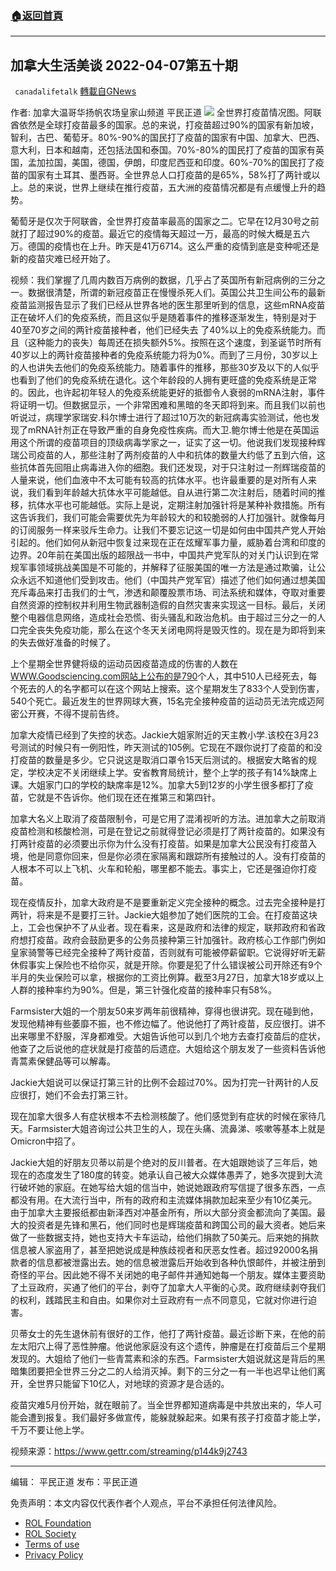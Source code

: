 ###  [:house:返回首頁](https://github.com/ourhimalayas/txt)
---


## 加拿大生活美谈 2022-04-07第五十期
` canadalifetalk` [轉載自GNews](https://gnews.org/zh-hans/2341206/)

作者:     加拿大温哥华扬帆农场皇家山频道    平民正道
![](https://assets.gnews.org/wp-content/uploads/2022/04/1-10.jpeg)
全世界打疫苗情况图。阿联酋依然是全球打疫苗最多的国家。总的来说，打疫苗超过90%的国家有新加坡，智利，古巴、葡萄牙。80%-90%的国民打了疫苗的国家有中国、加拿大、巴西、意大利，日本和越南，还包括法国和泰国。70%-80%的国民打了疫苗的国家有英国，孟加拉国，美国，德国，伊朗，印度尼西亚和印度。60%-70%的国民打了疫苗的国家有土耳其、墨西哥。全世界总人口打疫苗的是65%，58%打了两针或以上。总的来说，世界上继续在推行疫苗，五大洲的疫苗情况都是有点缓慢上升的趋势。

葡萄牙是仅次于阿联酋，全世界打疫苗率最高的国家之二。它早在12月30号之前就打了超过90%的疫苗。最近它的疫情每天超过一万，最高的时候大概是五六万。德国的疫情也在上升。昨天是41万6714。这么严重的疫情到底是变种呢还是新的疫苗灾难已经开始了。

视频：我们掌握了几周内数百万病例的数据，几乎占了英国所有新冠病例的三分之一。数据很清楚，所谓的新冠疫苗正在慢慢杀死人们。英国公共卫生间公布的最新疫苗监测报告显示了我们已经从世界各地的医生那里听到的信息，这些mRNA疫苗正在破坏人们的免疫系统，而且这似乎是随着事件的推移逐渐发生，特别是对于40至70岁之间的两针疫苗接种者，他们已经失去 了40%以上的免疫系统能力。而且（这种能力的丧失）每周还在损失额外5%。按照在这个速度，到圣诞节时所有40岁以上的两针疫苗接种者的免疫系统能力将为0%。而到了三月份，30岁以上的人也讲失去他们的免疫系统能力。随着事件的推移，那些30岁及以下的人似乎也看到了他们的免疫系统在退化。这个年龄段的人拥有更旺盛的免疫系统是正常的。因此，也许起初年轻人的免疫系统能更好的抵御令人衰弱的mRNA注射，事件将证明一切。但数据显示，一个非常困难和黑暗的冬天即将到来。而且我们以前也听说过，病理学家瑞安.科尔博士进行了超过10万次的新冠病毒实验测试，他也发现了mRNA针剂正在导致严重的自身免疫性疾病。而大卫.鲍尔博士他是在英国运用这个所谓的疫苗项目的顶级病毒学家之一，证实了这一切。他说我们发现接种辉瑞公司疫苗的人，那些注射了两剂疫苗的人中和抗体的数量大约低了五到六倍，这些抗体首先回阻止病毒进入你的细胞。我们还发现，对于只注射过一剂辉瑞疫苗的人量来说，他们血液中不太可能有较高的抗体水平。也许最重要的是对所有人来说，我们看到年龄越大抗体水平可能越低。自从进行第二次注射后，随着时间的推移，抗体水平也可能越低。实际上是说，定期注射加强针将是某种补救措施。所有这告诉我们，我们可能会需要优先为年龄较大的和较脆弱的人打加强针。就像每月的订阅服务一样来驳斥生命力。让我们不要忘记这一切是如何由中国共产党人开始引起的。他们如何从新冠中恢复过来现在正在炫耀军事力量，威胁着台湾和印度的边界。20年前在美国出版的超限战一书中，中国共产党军队的对关门认识到在常规军事领域挑战美国是不可能的，并解释了征服美国的唯一方法是通过欺骗，让公众永远不知道他们受到攻击。他们（中国共产党军官）描述了他们如何通过想美国充斥毒品来打击我们的士气，渗透和颠覆股票市场、司法系统和媒体，夺取对重要自然资源的控制权并利用生物武器制造假的自然灾害来实现这一目标。最后，关闭整个电器信息网络，造成社会恐慌、街头骚乱和政治危机。由于超过三分之一的人口完全丧失免疫功能，那么在这个冬天关闭电网将是毁灭性的。现在是为即将到来的失去做好准备的时候了。

上个星期全世界健将级的运动员因疫苗造成的伤害的人数在[WWW.Goodsciencing.com网站上公布的是790](http://WWW.Goodsciencing.com网站上公布的是790)个人，其中510人已经死去，每个死去的人的名字都可以在这个网站上搜索。这个星期发生了833个人受到伤害，540个死亡。最近发生的世界网球大赛，15名完全接种疫苗的运动员无法完成迈阿密公开赛，不得不提前告终。

加拿大疫情已经到了失控的状态。Jackie大姐家附近的天主教小学.该校在3月23号测试的时候只有一例阳性，昨天测试的105例。它现在不跟你说打了疫苗的和没打疫苗的数量是多少。它只说这是取消口罩令15天后测试的。根据安大略省的规定，学校决定不关闭继续上学。安省教育局统计，整个上学的孩子有14%缺席上课。大姐家门口的学校的缺席率是12%。加拿大5到12岁的小学生很多都打了疫苗，它就是不告诉你。他们现在还在推第三和第四针。

加拿大名义上取消了疫苗限制令，可是它用了混淆视听的方法。进加拿大之前取消疫苗检测和核酸检测，可是在登记之前就得登记必须是打了两针疫苗的。如果没有打两针疫苗的必须要出示你为什么没有打疫苗。如果是加拿大公民没有打疫苗入境，他是同意你回来，但是你必须在家隔离和跟踪所有接触过的人。没有打疫苗的人根本不可以上飞机、火车和轮船，哪里都不能去。事实上，它还是强迫你打疫苗。

现在疫情反扑，加拿大政府是不是要重新定义完全接种的概念。过去完全接种是打两针，将来是不是要打三针。Jackie大姐参加了她们医院的工会。在打疫苗这块上，工会也保护不了从业者。现在看来，这是政府和法律的规定，联邦政府和省政府想打疫苗。政府会鼓励更多的公务员接种第三针加强针。政府核心工作部门例如皇家骑警等已经完全接种了两针疫苗，否则就有可能被停薪留职。它说得好听无薪休假事实上保险也不给你买，就是开除。你要是犯了什么错误被公司开除还有9个半月的失业保险可以拿，根据你的工资比例算。截至3月27日，加拿大18岁或以上人群的接种率约为90%。但是，第三针强化疫苗的接种率只有58%。

Farmsister大姐的一个朋友50来岁两年前很精神，穿得也很讲究。现在碰到他，发现他精神有些萎靡不振，也不修边幅了。他说他打了两针疫苗，反应很打。讲不出来哪里不舒服，浑身都难受。大姐告诉他可以到几个地方去查打疫苗后的症状，他查了之后说他的症状就是打疫苗的后遗症。大姐给这个朋友发了一些资料告诉他青蒿素保健品等可以解毒。

Jackie大姐说可以保证打第三针的比例不会超过70%。因为打完一针两针的人反应很打，她们不会去打第三针。

现在加拿大很多人有症状根本不去检测核酸了。他们感觉到有症状的时候在家待几天。Farmsister大姐咨询过公共卫生的人，现在头痛、流鼻涕、咳嗽等基本上就是Omicron中招了。

Jackie大姐的好朋友贝蒂以前是个绝对的反川普者。在大姐跟她谈了三年后，她现在的态度发生了180度的转变。她承认自己被大众媒体愚弄了，她多次提到大流行破坏她的家庭。在她写给大姐的信当中，她说她跟政府写信提了很多东西，一点都没有用。在大流行当中，所有的政府和主流媒体捐款加起来至少有10亿美元。由于加拿大主要报纸都由新泽西对冲基金所有，所以大部分资金都流向了美国。最大的投资者是先锋和黑石，他们同时也是辉瑞疫苗和跨国公司的最大资者。她后来做了一些数据支持，她也支持大卡车运动，给他们捐款了50美元。后来她的捐款信息被人家盗用了，甚至把她说成是种族歧视者和厌恶女性者。超过92000名捐款者的信息都被泄露出去。她的信息被泄露后开始收到各种仇恨邮件，并被注册到奇怪的平台。因此她不得不关闭她的电子邮件并通知她每一个朋友。媒体主要资助了土豆政府，买通了他们的平台，剥夺了加拿大人平衡的心灵。政府继续剥夺我们的权利，践踏民主和自由。如果你对土豆政府有一点不同意见，它就对你进行迫害。

贝蒂女士的先生退休前有很好的工作，他打了两针疫苗。最近诊断下来，在他的前左太阳穴上得了恶性肿瘤。他说他家庭没有这个遗传，肿瘤是在打疫苗后三个星期发现的。大姐给了他们一些青蒿素和涂的东西。Farmsister大姐说就这是背后的黑暗集团要把全世界三分之二的人给消灭掉。剩下的三分之一有一半也迟早让他们离开，全世界只能留下10亿人，对地球的资源才是合适的。

疫苗灾难5月份开始，就在眼前了。当全世界都知道病毒是中共放出来的，华人可能会遭到报复。我们最好多做宣传，能躲就躲起来。如果有孩子打疫苗才能上学，千万不要让他上学。

视频来源：https://www.gettr.com/streaming/p144k9j2743

* * *

编辑： 平民正道       发布：平民正道

 

免责声明：本文内容仅代表作者个人观点，平台不承担任何法律风险。

- [ROL Foundation](https://rolfoundation.org/)
- [ROL Society](https://rolsociety.org/)
- [Terms of use](https://gnews.org/terms-of-use-3/)
- [Privacy Policy](https://gnews.org/privacy-policy/)

